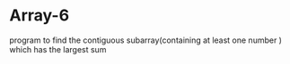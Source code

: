 # Array-6
program to find the contiguous subarray(containing at least one number ) which has the largest sum
